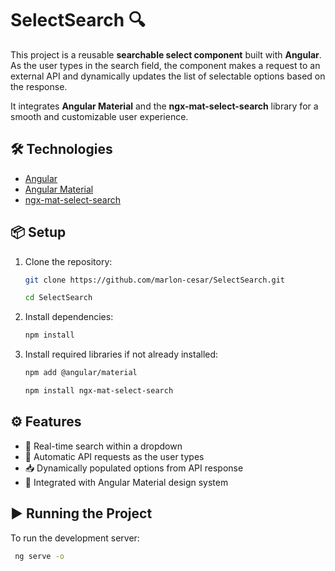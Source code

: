 # SelectSearch 🔍

This project is a reusable **searchable select component** built with **Angular**. As the user types in the search field, the component makes a request to an external API and dynamically updates the list of selectable options based on the response.

It integrates **Angular Material** and the **ngx-mat-select-search** library for a smooth and customizable user experience.

## 🛠️ Technologies

- [Angular](https://angular.io/)
- [Angular Material](https://material.angular.io/)
- [ngx-mat-select-search](https://www.npmjs.com/package/ngx-mat-select-search)

## 📦 Setup

1. Clone the repository:
   ``` bash
   git clone https://github.com/marlon-cesar/SelectSearch.git
   ```
   ``` bash
   cd SelectSearch
   ``` 

3. Install dependencies:  
   ``` bash
   npm install
   ``` 
4. Install required libraries if not already installed:
   ``` bash
   npm add @angular/material
   ```
   ``` bash
   npm install ngx-mat-select-search
   ```

## ⚙️ Features
- 🔎 Real-time search within a <mat-select> dropdown
- 🔄 Automatic API requests as the user types
- 📥 Dynamically populated options from API response
- 🎨 Integrated with Angular Material design system

## ▶️ Running the Project

To run the development server:

   ``` bash
    ng serve -o
   ```
